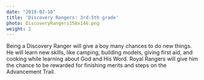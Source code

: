 ```yaml
---
date: "2019-02-10"
title: 'Discovery Rangers: 3rd-5th grade'
photo: DiscoveryRangers158x146.png
weight: 2
---
```



Being a Discovery Ranger will give a boy many chances to do new things. He will learn new skills, like camping, building models, giving first aid, and cooking while learning about God and His Word. Royal Rangers will give him the chance to be rewarded for finishing merits and steps on the Advancement Trail.